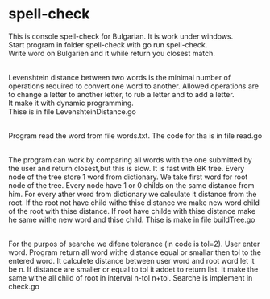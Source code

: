 # spell-check
This is console spell-check for Bulgarian. It is work under windows.<br>
Start program in folder spell-check with go run spell-check.<br>
Write word on Bulgarien and it while return you closest match.<br><br>

Levenshtein distance between two words is the minimal number of operations required to convert one word to another. Allowed operations are to change a letter to another letter, to rub a letter and to add a letter.<br>
It make it with dynamic programming.<br>
Thise is in file  	LevenshteinDistance.go <br><br>

Program read the word from file words.txt. The code for tha is in file  	read.go<br><br>

The program can work by comparing all words with the one submitted by the user and return closest,but this is slow. It is fast with BK tree. Every node of the tree store 1 word from dictionary. We take first word for root node of the tree. Еvеry node have 1 or 0 childs on the same distance from him. For every ather word from dictionary we calculate it distance from the root. If the root not have child withe thise distance we make new word child of the root with thise distance. If root have childe with thise distance make he same withe new word and thise child. Thise is make in file  	buildTree.go<br><br>

For the purpos of searche we difene tolerance (in code is tol=2). User enter word. Program return all word withe distance equal or smallar then tol to the entered word.
It calculete distance between user word and root word let it be n. If distance are smaller or equal to tol it addet to return list. It make the same withe all child of root in interval n-tol n+tol.<bk>
Searche is implement in check.go<br><br>
